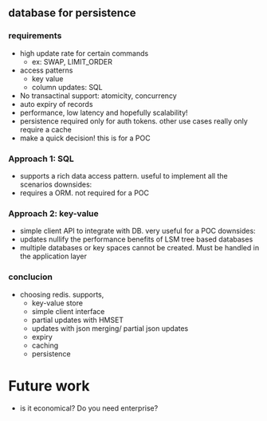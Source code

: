 ## database for persistence

### requirements
- high update rate for certain commands
    - ex: SWAP, LIMIT_ORDER
-  access patterns 
    - key value 
    - column updates: SQL
- No transactinal support: atomicity, concurrency
- auto expiry of records
- performance, low latency and hopefully scalability!
- persistence required only for auth tokens. other use cases really only require a cache
- make a quick decision! this is for a POC

### Approach 1: SQL
- supports a rich data access pattern. useful to implement all the scenarios
downsides:
- requires a ORM. not required for a POC

### Approach 2: key-value
- simple client API to integrate with DB. very useful for a POC
downsides:
- updates nullify the performance benefits of LSM tree based databases
- multiple databases or key spaces cannot be created. Must be handled in the application layer  

### conclucion
- choosing redis. supports,
    - key-value store
    - simple client interface
    - partial updates with HMSET
    - updates with json merging/ partial json updates
    - expiry
    - caching
    - persistence

# Future work
- is it economical? Do you need enterprise?
